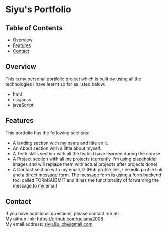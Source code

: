 # Siyu's Portfolio
## Table of Contents
- [Overview](#overview)
- [Features](#features)
- [Contact](#contact)
## Overview

This is my personal portfolio project which is built by using all the technologies I have learnt so far as listed below:
- html
- css/scss
- javaScript

## Features
This portfolio has the following sections:
-   A landing section with my name and title on it.
-   An About section with a little about myself.
-   A Tech skills section with all the techs I have learned during the course
-   A Project section with all my projects (currently I'm using placeholder images and will replace them with actual projects after projects done)
-   A Contact section with my email, GitHub profile link, LinkedIn profile link and a direct message form. The message form is using a form backend tool called FORMSUBMIT and it has the functionality of forwarding the message to my email

## Contact 
If you have additional questions, please contact me at:  
My github link: https://github.com/gulama2008  
My email address: siyu.liu.job@gmail.com


